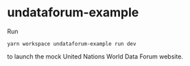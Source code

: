 # undataforum-example

Run

```
yarn workspace undataforum-example run dev
```

to launch the mock United Nations World Data Forum website.
